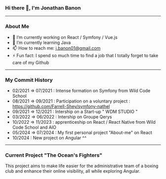 
  ### Hi there 👋, I'm Jonathan Banon
  
-----------------------------------------------------------------------------------------------------------------------------------------------------------
  ### About Me

- 🔭 I’m currently working on React / Symfony / Vue.js 
- 🌱 I’m currently learning Java
- 📫 How to reach me: j.banon01@gmail.com
- ⚡ Fun fact: I spend so much time to find a job that I totally forget to take care of my Github 

-----------------------------------------------------------------------------------------------------------------------------------------------------------
### My Commit History 

- 02/2021 => 07/2021 : Intense formation on Symfony from Wild Code School
- 08/2021 => 09/2021 : Participation on a voluntary project : https://github.com/Farrell-Shey/symfony-nathel
- 09/2021 => 12/2021 : Intership on a Start-up " WDM STUDIO "
- 03/2022 => 06/2022 : Intership on Groupe Qerys
- 10/2022 => 11/2023 : apprenticeship on React / React Native from Wild Code School and AIO
- 05/2024 => 07/2024 : My first personal project "About-me" on React
- 10/2024 : New project on Angular ^^

-----------------------------------------------------------------------------------------------------------------------------------------------------------
 ### Current Project "The Ocean's Fighters"

 This project aims to make life easier for the administrative team of a boxing club and enhance their online visibility, all while exploring Angular.
